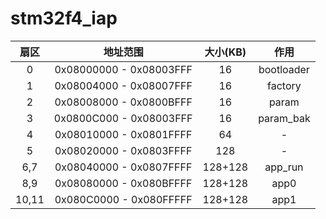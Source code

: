 # stm32f4_iap

| 扇区  |        地址范围         | 大小(KB) |    作用    |
| :---: | :---------------------: | :------: | :--------: |
|   0   | 0x08000000 - 0x08003FFF |    16    | bootloader |
|   1   | 0x08004000 - 0x08007FFF |    16    |  factory   |
|   2   | 0x08008000 - 0x0800BFFF |    16    |   param    |
|   3   | 0x0800C000 - 0x08003FFF |    16    | param_bak  |
|   4   | 0x08010000 - 0x0801FFFF |    64    |     -      |
|   5   | 0x08020000 - 0x0803FFFF |   128    |     -      |
|  6,7  | 0x08040000 - 0x0807FFFF | 128+128  |  app_run   |
|  8,9  | 0x08080000 - 0x080BFFFF | 128+128  |    app0    |
| 10,11 | 0x080C0000 - 0x080FFFFF | 128+128  |    app1    |
